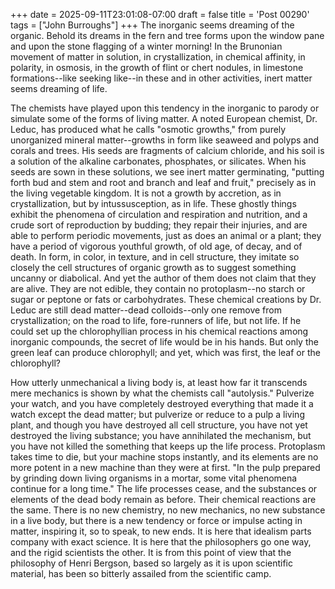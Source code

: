+++
date = 2025-09-11T23:01:08-07:00
draft = false
title = 'Post 00290'
tags = ["John Burroughs"]
+++
The inorganic seems dreaming of the organic. Behold its dreams in the fern and tree forms upon the window pane and upon the stone flagging of a winter morning! In the Brunonian movement of matter in solution, in crystallization, in chemical affinity, in polarity, in osmosis, in the growth of flint or chert nodules, in limestone formations--like seeking like--in these and in other activities, inert matter seems dreaming of life.

The chemists have played upon this tendency in the inorganic to parody or simulate some of the forms of living matter. A noted European chemist, Dr. Leduc, has produced what he calls "osmotic growths," from purely unorganized mineral matter--growths in form like seaweed and polyps and corals and trees. His seeds are fragments of calcium chloride, and his soil is a solution of the alkaline carbonates, phosphates, or silicates. When his seeds are sown in these solutions, we see inert matter germinating, "putting forth bud and stem and root and branch and leaf and fruit," precisely as in the living vegetable kingdom. It is not a growth by accretion, as in crystallization, but by intussusception, as in life. These ghostly things exhibit the phenomena of circulation and respiration and nutrition, and a crude sort of reproduction by budding; they repair their injuries, and are able to perform periodic movements, just as does an animal or a plant; they have a period of vigorous youthful growth, of old age, of decay, and of death. In form, in color, in texture, and in cell structure, they imitate so closely the cell structures of organic growth as to suggest something uncanny or diabolical. And yet the author of them does not claim that they are alive. They are not edible, they contain no protoplasm--no starch or sugar or peptone or fats or carbohydrates. These chemical creations by Dr. Leduc are still dead matter--dead colloids--only one remove from crystallization; on the road to life, fore-runners of life, but not life. If he could set up the chlorophyllian process in his chemical reactions among inorganic compounds, the secret of life would be in his hands. But only the green leaf can produce chlorophyll; and yet, which was first, the leaf or the chlorophyll?

How utterly unmechanical a living body is, at least how far it transcends mere mechanics is shown by what the chemists call "autolysis." Pulverize your watch, and you have completely destroyed everything that made it a watch except the dead matter; but pulverize or reduce to a pulp a living plant, and though you have destroyed all cell structure, you have not yet destroyed the living substance; you have annihilated the mechanism, but you have not killed the something that keeps up the life process. Protoplasm takes time to die, but your machine stops instantly, and its elements are no more potent in a new machine than they were at first. "In the pulp prepared by grinding down living organisms in a mortar, some vital phenomena continue for a long time." The life processes cease, and the substances or elements of the dead body remain as before. Their chemical reactions are the same. There is no new chemistry, no new mechanics, no new substance in a live body, but there is a new tendency or force or impulse acting in matter, inspiring it, so to speak, to new ends. It is here that idealism parts company with exact science. It is here that the philosophers go one way, and the rigid scientists the other. It is from this point of view that the philosophy of Henri Bergson, based so largely as it is upon scientific material, has been so bitterly assailed from the scientific camp.
